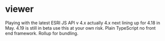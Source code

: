 # viewer

Playing with the latest ESRI JS API v 4.x actually 4.x next lining up for 4.18 in May.
4.19 is still in beta use this at your own risk.
Plain TypeScript no front end framework.
Rollup for bundling.
